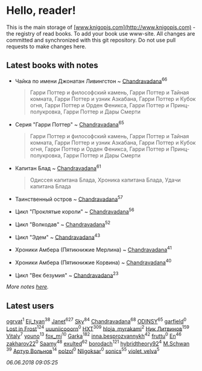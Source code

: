# Hello, reader!
This is the main storage of [www.knigopis.com](http://www.knigopis.com) - the registry of read books.
To add your book use www-site. All changes are committed and synchronized with this git repository.
Do not use pull requests to make changes here.


## Latest books with notes
* Чайка по имени Джонатан Ливингстон ~ [Chandravadana](users/105/105866022348292919948-google)<sup>66</sup>
    > Гарри Поттер и философский камень, Гарри Поттер и Тайная комната, 
    > Гарри Поттер и узник Азкабана, Гарри Поттер и Кубок огня,
    > Гарри Поттер и Орден Феникса, Гарри Поттер и Принц-полукровка,
    > Гарри Поттер и Дары Смерти

* Серия "Гарри Поттер" ~ [Chandravadana](users/105/105866022348292919948-google)<sup>65</sup>
    > Гарри Поттер и философский камень, Гарри Поттер и Тайная комната, 
    > Гарри Поттер и узник Азкабана, Гарри Поттер и Кубок огня,
    > Гарри Поттер и Орден Феникса, Гарри Поттер и Принц-полукровка,
    > Гарри Поттер и Дары Смерти

* Капитан Блад ~ [Chandravadana](users/105/105866022348292919948-google)<sup>61</sup>
    > Одиссея капитана Блада, Хроника капитана Блада, Удачи капитана Блада

* Таинственный остров ~ [Chandravadana](users/105/105866022348292919948-google)<sup>57</sup>

* Цикл "Проклятые короли" ~ [Chandravadana](users/105/105866022348292919948-google)<sup>56</sup>

* Цикл "Волкодав" ~ [Chandravadana](users/105/105866022348292919948-google)<sup>52</sup>

* Цикл "Эдем" ~ [Chandravadana](users/105/105866022348292919948-google)<sup>43</sup>

* Хроники Амбера (Пятикнижие Мерлина) ~ [Chandravadana](users/105/105866022348292919948-google)<sup>41</sup>

* Хроники Амбера (Пятикнижие Корвина) ~ [Chandravadana](users/105/105866022348292919948-google)<sup>40</sup>

* Цикл "Век безумия" ~ [Chandravadana](users/105/105866022348292919948-google)<sup>23</sup>


_More notes [here](latest_books_with_notes.md)._


## Latest users
[ogrvat](users/112/112423727137570080740-google)<sup>1</sup> 
[Eji_tyan](users/235/2352103981-twitter)<sup>38</sup> 
[Janet](users/108/108113656204404967440-google)<sup>627</sup> 
[Sky](users/118/118049897850017649660-google)<sup>84</sup> 
[Chandravadana](users/105/105866022348292919948-google)<sup>68</sup> 
[ODINSY](users/100/100978570902186865324-google)<sup>65</sup> 
[garfield](users/116/116551625573365168968-google)<sup>0</sup> 
[Lost in Frost](users/103/103293621948650602575-google)<sup>124</sup> 
[uuuniicooorn](users/131/131538796-vkontakte)<sup>0</sup> 
[HXT](users/100/100002563462782-facebook)<sup>309</sup> 
[hloja_myrakami](users/395/3951663-vkontakte)<sup>2</sup> 
[Ник Литвинов](users/241/241974816-vkontakte)<sup>159</sup> 
[Vitaly](users/109/109395490138181998437-google)<sup>7</sup> 
[youno](users/302/302928912-vkontakte)<sup>13</sup> 
[fox_mi](users/220/220022778-vkontakte)<sup>10</sup> 
[Garka](users/115/115753719718250012620-google)<sup>182</sup> 
[inna.besprozvannykh](users/733/73323849-yandex)<sup>42</sup> 
[fruttu](users/750/75094589-vkontakte)<sup>0</sup> 
[En](users/333/333646551-vkontakte)<sup>46</sup> 
[zakharov22](users/180/180565009-vkontakte)<sup>0</sup> 
[Saamy](users/115/115226508-vkontakte)<sup>48</sup> 
[exulted](users/100/100599204551896265722-google)<sup>62</sup> 
[borodach](users/157/15706320-vkontakte)<sup>121</sup> 
[hybridtheory92](users/288/28885974-vkontakte)<sup>4</sup> 
[M.Schwan ](users/101/101892939810731181399-google)<sup>39</sup> 
[Артур Вольнов](users/225/225880893-vkontakte)<sup>14</sup> 
[polzol](users/282/282894213-vkontakte)<sup>0</sup> 
[Nligoksar](users/114/114047334060763798292-google)<sup>0</sup> 
[sonics](users/588/5880221-vkontakte)<sup>55</sup> 
[violet_velva](users/116/116961712580551399099-google)<sup>5</sup> 


_06.06.2018 09:05:25_
